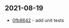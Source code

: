 ## 2021-08-19

- [0fb8642](https://github.com/craigahobbs/javascript-app-template/commit/0fb8642) - add unit tests
